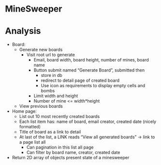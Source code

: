 # MineSweeper

# Analysis

- Board:
  - Generate new boards
    - Visit root url to generate
      - Email, board width, board height, number of mines, board name
      - Button submit named “Generate Board”, submitted then
        - store in db
        - redirect to detail page of created board
        - Use icon as requirements to display empty cells and bombs
      - Limit width and height
      - Number of mine <= width\*height
  - View previous boards
- Home page:
  - List out 10 most recently created boards
  - Each list item has: name of board, email creator, created date (nicely formatted)
  - Title of board as a link to detail
  - At last of the list, a LINK reads “View all generated boards” -> link to a page list all
    - Can pagination in this list all page
    - Can filter by board name, creator, created date
- Return 2D array of objects present state of a minesweeper
